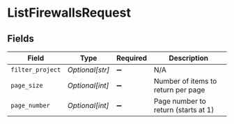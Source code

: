 # ListFirewallsRequest


## Fields

| Field                               | Type                                | Required                            | Description                         |
| ----------------------------------- | ----------------------------------- | ----------------------------------- | ----------------------------------- |
| `filter_project`                    | *Optional[str]*                     | :heavy_minus_sign:                  | N/A                                 |
| `page_size`                         | *Optional[int]*                     | :heavy_minus_sign:                  | Number of items to return per page  |
| `page_number`                       | *Optional[int]*                     | :heavy_minus_sign:                  | Page number to return (starts at 1) |